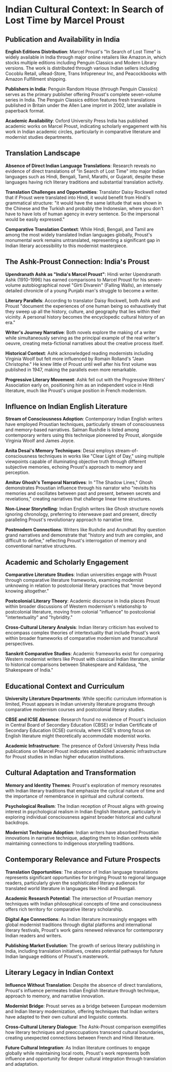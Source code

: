 # Indian Cultural Context: In Search of Lost Time by Marcel Proust

## Publication and Availability in India

**English Editions Distribution**: Marcel Proust's "In Search of Lost Time" is widely available in India through major online retailers like Amazon.in, which stocks multiple editions including Penguin Classics and Modern Library versions. The work is distributed through various Indian sellers including Cocoblu Retail, uRead-Store, Trans Infopreneur Inc, and Peacockbooks with Amazon Fulfillment shipping.

**Publishers in India**: Penguin Random House (through Penguin Classics) serves as the primary publisher offering Proust's complete seven-volume series in India. The Penguin Classics edition features fresh translations published in Britain under the Allen Lane imprint in 2002, later available in paperback format.

**Academic Availability**: Oxford University Press India has published academic works on Marcel Proust, indicating scholarly engagement with his work in Indian academic circles, particularly in comparative literature and modernist studies departments.

## Translation Landscape

**Absence of Direct Indian Language Translations**: Research reveals no evidence of direct translations of "In Search of Lost Time" into major Indian languages such as Hindi, Bengali, Tamil, Marathi, or Gujarati, despite these languages having rich literary traditions and substantial translation activity.

**Translation Challenges and Opportunities**: Translator Daisy Rockwell noted that if Proust were translated into Hindi, it would benefit from Hindi's grammatical structure: "it would have the same latitude that was shown in the Chinese and the Turkish and probably the Indonesian, where you don't have to have lots of human agency in every sentence. So the impersonal would be easily expressed."

**Comparative Translation Context**: While Hindi, Bengali, and Tamil are among the most widely translated Indian languages globally, Proust's monumental work remains untranslated, representing a significant gap in Indian literary accessibility to this modernist masterpiece.

## The Ashk-Proust Connection: India's Proust

**Upendranath Ashk as "India's Marcel Proust"**: Hindi writer Upendranath Ashk (1910-1996) has earned comparisons to Marcel Proust for his seven-volume autobiographical novel "Girti Divarein" (Falling Walls), an intensely detailed chronicle of a young Punjabi man's struggle to become a writer.

**Literary Parallels**: According to translator Daisy Rockwell, both Ashk and Proust "document the experiences of one human being so exhaustively that they sweep up all the history, culture, and geography that lies within their vicinity. A personal history becomes the encyclopedic cultural history of an era."

**Writer's Journey Narrative**: Both novels explore the making of a writer while simultaneously serving as the principal example of the real writer's oeuvre, creating meta-fictional narratives about the creative process itself.

**Historical Context**: Ashk acknowledged reading modernists including Virginia Woolf but felt more influenced by Romain Rolland's "Jean Christophe." He knew little of Proust until well after his first volume was published in 1947, making the parallels even more remarkable.

**Progressive Literary Movement**: Ashk fell out with the Progressive Writers' Association early on, positioning him as an independent voice in Hindi literature, much like Proust's unique position in French modernism.

## Influence on Indian English Literature

**Stream of Consciousness Adoption**: Contemporary Indian English writers have employed Proustian techniques, particularly stream of consciousness and memory-based narratives. Salman Rushdie is listed among contemporary writers using this technique pioneered by Proust, alongside Virginia Woolf and James Joyce.

**Anita Desai's Memory Techniques**: Desai employs stream-of-consciousness techniques in works like "Clear Light of Day," using multiple viewpoints capable of illuminating objective truth through different subjective memories, echoing Proust's approach to memory and perception.

**Amitav Ghosh's Temporal Narratives**: In "The Shadow Lines," Ghosh demonstrates Proustian influence through his narrator who "revisits his memories and oscillates between past and present, between secrets and revelations," creating narratives that challenge linear time structures.

**Non-Linear Storytelling**: Indian English writers like Ghosh structure novels ignoring chronology, preferring to interweave past and present, directly paralleling Proust's revolutionary approach to narrative time.

**Postmodern Connections**: Writers like Rushdie and Arundhati Roy question grand narratives and demonstrate that "history and truth are complex, and difficult to define," reflecting Proust's interrogation of memory and conventional narrative structures.

## Academic and Scholarly Engagement

**Comparative Literature Studies**: Indian universities engage with Proust through comparative literature frameworks, examining modernist unknowing in relation to postcolonial literary practices that "move beyond knowing altogether."

**Postcolonial Literary Theory**: Academic discourse in India places Proust within broader discussions of Western modernism's relationship to postcolonial literature, moving from colonial "influence" to postcolonial "intertextuality" and "hybridity."

**Cross-Cultural Literary Analysis**: Indian literary criticism has evolved to encompass complex theories of intertextuality that include Proust's work within broader frameworks of comparative modernism and transcultural perspectives.

**Sanskrit Comparative Studies**: Academic frameworks exist for comparing Western modernist writers like Proust with classical Indian literature, similar to historical comparisons between Shakespeare and Kalidasa, "the Shakespeare of India."

## Educational Context and Curriculum

**University Literature Departments**: While specific curriculum information is limited, Proust appears in Indian university literature programs through comparative modernism courses and postcolonial literary studies.

**CBSE and ICSE Absence**: Research found no evidence of Proust's inclusion in Central Board of Secondary Education (CBSE) or Indian Certificate of Secondary Education (ICSE) curricula, where ICSE's strong focus on English literature might theoretically accommodate modernist works.

**Academic Infrastructure**: The presence of Oxford University Press India publications on Marcel Proust indicates established academic infrastructure for Proust studies in Indian higher education institutions.

## Cultural Adaptation and Transformation

**Memory and Identity Themes**: Proust's exploration of memory resonates with Indian literary traditions that emphasize the cyclical nature of time and the importance of remembrance in spiritual and cultural contexts.

**Psychological Realism**: The Indian reception of Proust aligns with growing interest in psychological realism in Indian English literature, particularly in exploring individual consciousness against broader historical and cultural backdrops.

**Modernist Technique Adoption**: Indian writers have absorbed Proustian innovations in narrative technique, adapting them to Indian contexts while maintaining connections to indigenous storytelling traditions.

## Contemporary Relevance and Future Prospects

**Translation Opportunities**: The absence of Indian language translations represents significant opportunities for bringing Proust to regional language readers, particularly given the sophisticated literary audiences for translated world literature in languages like Hindi and Bengali.

**Academic Research Potential**: The intersection of Proustian memory techniques with Indian philosophical concepts of time and consciousness offers rich territory for comparative literary scholarship.

**Digital Age Connections**: As Indian literature increasingly engages with global modernist traditions through digital platforms and international literary festivals, Proust's work gains renewed relevance for contemporary Indian readers and writers.

**Publishing Market Evolution**: The growth of serious literary publishing in India, including translation initiatives, creates potential pathways for future Indian language editions of Proust's masterwork.

## Literary Legacy in Indian Context

**Influence Without Translation**: Despite the absence of direct translations, Proust's influence permeates Indian English literature through technique, approach to memory, and narrative innovation.

**Modernist Bridge**: Proust serves as a bridge between European modernism and Indian literary modernization, offering techniques that Indian writers have adapted to their own cultural and linguistic contexts.

**Cross-Cultural Literary Dialogue**: The Ashk-Proust comparison exemplifies how literary techniques and preoccupations transcend cultural boundaries, creating unexpected connections between French and Hindi literature.

**Future Cultural Integration**: As Indian literature continues to engage globally while maintaining local roots, Proust's work represents both influence and opportunity for deeper cultural integration through translation and adaptation.